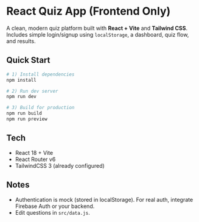 # React Quiz App (Frontend Only)

A clean, modern quiz platform built with **React + Vite** and **Tailwind CSS**. Includes simple login/signup using `localStorage`, a dashboard, quiz flow, and results.

## Quick Start
```bash
# 1) Install dependencies
npm install

# 2) Run dev server
npm run dev

# 3) Build for production
npm run build
npm run preview
```

## Tech
- React 18 + Vite
- React Router v6
- TailwindCSS 3 (already configured)

## Notes
- Authentication is mock (stored in localStorage). For real auth, integrate Firebase Auth or your backend.
- Edit questions in `src/data.js`.
